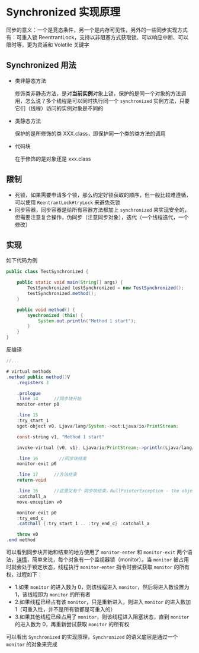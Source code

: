 # Synchronized 实现原理

同步的意义：一个是竞态条件，另一个是内存可见性，另外的一些同步实现方式有：可重入锁 ReentrantLock，支持以非阻塞方式获取锁、可以响应中断、可以限时等，更为灵活和 Volatile 关键字

## Synchronized 用法

- 类非静态方法

  修饰类非静态方法，是对**当前实例**对象上锁，保护的是同一个对象的方法调用，怎么说？多个线程是可以同时执行同一个 `synchronized` 实例方法，只要它们（线程）访问的实例对象是不同的

- 类静态方法

  保护的是所修饰的类 XXX.class，即保护同一个类的类方法的调用

- 代码块

  在于修饰的是对象还是 xxx.class

## 限制

- 死锁，如果需要申请多个锁，那么约定好锁获取的顺序，但一般比较难遵循，可以使用 `ReentrantLock#tryLock` 来避免死锁
- 同步容器，同步容器是给所有容器方法都加上 `synchronized` 来实现安全的，但需要注意复合操作，伪同步（注意同步对象），迭代（一个线程迭代，一个修改）

## 实现

如下代码为例

```java
public class TestSynchronized {

    public static void main(String[] args) {
        TestSynchronized testSynchronized = new TestSynchronized();
        testSynchronized.method();
    }

    public void method() {
        synchronized (this) {
            System.out.println("Method 1 start");
        }
    }
}
```

反编译

```java
//...

# virtual methods
.method public method()V
    .registers 3

    .prologue
    .line 14      //同步块开始
    monitor-enter p0

    .line 15
    :try_start_1
    sget-object v0, Ljava/lang/System;->out:Ljava/io/PrintStream;

    const-string v1, "Method 1 start"

    invoke-virtual {v0, v1}, Ljava/io/PrintStream;->println(Ljava/lang/String;)V  //System.out.println("Method 1 start");

    .line 16        //同步块结束
    monitor-exit p0

    .line 17      //方法结束
    return-void

    .line 16      //这里又有个 同步块结束，NullPointerException - the object reference on the stack is null.
    :catchall_a
    move-exception v0

    monitor-exit p0
    :try_end_c
    .catchall {:try_start_1 .. :try_end_c} :catchall_a

    throw v0
.end method
```

可以看到同步块开始和结束的地方使用了 `monitor-enter` 和 `monitor-exit` 两个语法，[详情](https://cs.au.dk/~mis/dOvs/jvmspec/ref--44.html)，简单来说，每个对象有一个监视器锁（monitor）。当 `monitor` 被占用时就会处于锁定状态，线程执行 `monitor-enter` 指令时尝试获取 `monitor` 的所有权，过程如下：

- 1.如果 `monitor` 的进入数为 0，则该线程进入 `monitor`，然后将进入数设置为 1，该线程即为 `monitor` 的所有者
- 2.如果线程已经占有该 `monitor`，只是重新进入，则进入 `monitor` 的进入数加1（可重入性，并不是所有锁都是可重入的）
- 3.如果其他线程已经占用了 `monitor`，则该线程进入阻塞状态，直到 `monitor` 的进入数为 0，再重新尝试获取 `monitor` 的所有权

可以看出 `Synchronized` 的实现原理，`Synchronized` 的语义底层是通过一个 `monitor` 的对象来完成
